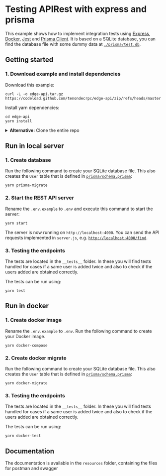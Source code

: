 # Testing APIRest with express and prisma

This example shows how to implement integration tests using [Express](https://expressjs.com/), [Docker](https://www.docker.com), [Jest](https://jestjs.io/) and [Prisma Client](https://www.prisma.io/docs/concepts/components/prisma-client). It is based on a SQLite database, you can find the database file with some dummy data at [`./prisma/test.db`](./prisma/test.db).

## Getting started

### 1. Download example and install dependencies

Download this example:

```
curl -L -o edge-api.tar.gz https://codeload.github.com/tenondecrpc/edge-api/zip/refs/heads/master
```

Install yarn dependencies:

```
cd edge-api
yarn install
```

<details><summary><strong>Alternative:</strong> Clone the entire repo</summary>

Clone this repository:

```
git clone https://github.com/tenondecrpc/edge-api.git --depth=1
```

Install yarn dependencies:

```
cd edge-api
yarn install
```

</details>

## Run in local server

### 1. Create database

Run the following command to create your SQLite database file. This also creates the `User` table that is defined in [`prisma/schema.prisma`](./prisma/schema.prisma):

```
yarn prisma-migrate
```

### 2. Start the REST API server

Rename the `.env.example` to `.env` and execute this command to start the server:

```
yarn start
```

The server is now running on `http://localhost:4000`. You can send the API requests implemented in `server.js`, e.g. [`http://localhost:4000/find`](http://localhost:4000/find).

### 3. Testing the endpoints

The tests are located in the `__tests__` folder. In these you will find tests handled for cases if a same user is added twice and also to check if the users added are obtained correctly.

The tests can be run using:

```
yarn test
```

## Run in docker

### 1. Create docker image

Rename the `.env.example` to `.env`.
Run the following command to create your Docker image.

```
yarn docker-compose
```

### 2. Create docker migrate

Run the following command to create your SQLite database file. This also creates the `User` table that is defined in [`prisma/schema.prisma`](./prisma/schema.prisma):

```
yarn docker-migrate
```

### 3. Testing the endpoints

The tests are located in the `__tests__` folder. In these you will find tests handled for cases if a same user is added twice and also to check if the users added are obtained correctly.

The tests can be run using:

```
yarn docker-test
```

## Documentation

The documentation is available in the `resources` folder, containing the files for postman and swagger
